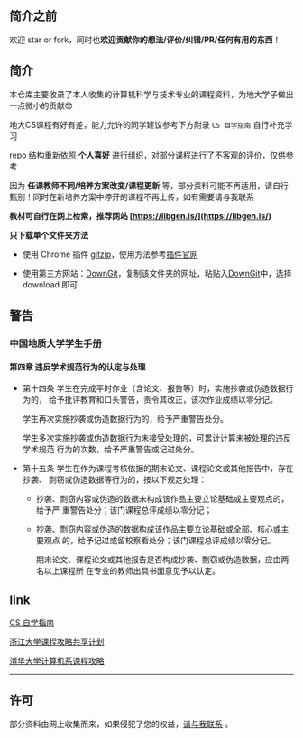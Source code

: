 ## 简介之前
欢迎 star or fork，同时也**欢迎贡献你的想法/评价/纠错/PR/任何有用的东西**！

## 简介

本仓库主要收录了本人收集的计算机科学与技术专业的课程资料，为地大学子做出一点微小的贡献😎

地大CS课程有好有差，能力允许的同学建议参考下方附录 `CS 自学指南` 自行补充学习

repo 结构重新依照 **个人喜好** 进行组织，对部分课程进行了不客观的评价，仅供参考

因为 **任课教师不同/培养方案改变/课程更新** 等，部分资料可能不再适用，请自行甄别！同时在新培养方案中停开的课程不再上传，如有需要请与我联系

**教材可自行在网上检索，推荐网站 [https://libgen.is/](https://libgen.is/)**



**只下载单个文件夹方法**

* 使用 Chrome 插件 [gitzip](https://gitzip.org/)，使用方法参考[插件官网](https://gitzip.org/)

* 使用第三方网站：[DownGit](https://minhaskamal.github.io/DownGit/#/home)，复制该文件夹的网址，粘贴入[DownGit](https://minhaskamal.github.io/DownGit/#/home)中，选择 download 即可

## 警告

### 中国地质大学学生手册

#### 第四章 违反学术规范行为的认定与处理

* 第十四条 学生在完成平时作业（含论文、报告等）时，实施抄袭或伪造数据行为的，
  给予批评教育和口头警告，责令其改正，该次作业成绩以零分记。

  学生再次实施抄袭或伪造数据行为的，给予严重警告处分。

  学生多次实施抄袭或伪造数据行为未接受处理的，可累计计算未被处理的违反学术规范
  行为的次数，给予严重警告或记过处分。

* 第十五条 学生在作为课程考核依据的期末论文、课程论文或其他报告中，存在抄袭、
  剽窃或伪造数据等行为的，按以下规定处理：

  * 抄袭、剽窃内容或伪造的数据未构成该作品主要立论基础或主要观点的，给予严
    重警告处分；该门课程总评成绩以零分记；

  * 抄袭、剽窃内容或伪造的数据构成该作品主要立论基础或全部、核心或主要观点
    的，给予记过或留校察看处分；该门课程总评成绩以零分记。

    期末论文、课程论文或其他报告是否构成抄袭、剽窃或伪造数据，应由两名以上课程所
    在专业的教师出具书面意见予以认定。

## link

[CS 自学指南](https://github.com/pkuflyingpig/cs-self-learning/)

[浙江大学课程攻略共享计划](https://github.com/QSCTech/zju-icicles)

[清华大学计算机系课程攻略](https://github.com/PKUanonym/REKCARC-TSC-UHT)

---

## 许可

部分资料由网上收集而来，如果侵犯了您的权益，[请与我联系](mailto:me@oaeen.com) 。